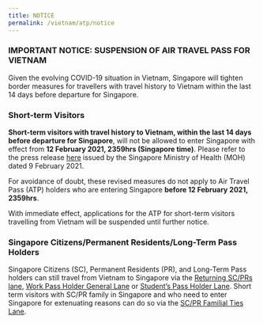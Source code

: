 ```yaml
---
title: NOTICE
permalink: /vietnam/atp/notice
--- 
```


### IMPORTANT NOTICE: SUSPENSION OF AIR TRAVEL PASS FOR VIETNAM 

Given the evolving COVID-19 situation in Vietnam, Singapore will tighten border measures for travellers with travel history to Vietnam within the last 14 days before departure for Singapore. 


### Short-term Visitors 

**Short-term visitors with travel history to Vietnam, within the last 14 days before departure for Singapore**, will not be allowed to enter Singapore with effect from **12 February 2021, 2359hrs (Singapore time)**. Please refer to the press release [here](https://www.moh.gov.sg/news-highlights/details/updates-on-border-measures-for-travellers-from-vietnam-new-south-wales-(australia)-and-business-travel-pass-scheme) issued by the Singapore Ministry of Health (MOH) dated 9 February 2021. 

For avoidance of doubt, these revised measures do not apply to Air Travel Pass (ATP) holders who are entering Singapore **before 12 February 2021, 2359hrs**. 

With immediate effect, applications for the ATP for short-term visitors travelling from Vietnam will be suspended until further notice. 

### Singapore Citizens/Permanent Residents/Long-Term Pass Holders 

Singapore Citizens (SC), Permanent Residents (PR), and Long-Term Pass holders can still travel from Vietnam to Singapore via the [Returning SC/PRs lane](/sc-pr/requirements-and-process), [Work Pass Holder General Lane](/wphl/overview) or [Student’s Pass Holder Lane](/stpl/requirements-and-process). Short term visitors with SC/PR family in Singapore and who need to enter Singapore for extenuating reasons can do so via the [SC/PR Familial Ties Lane](/scpr-familial-ties-lane/requirements-and-process).
